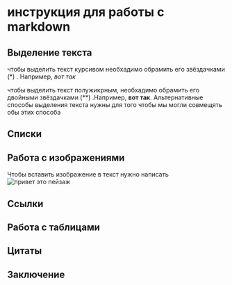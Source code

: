 # инструкция для работы с markdown

## Выделение текста

чтобы выделить текст курсивом необхадимо обрамить его звёздачками (*) .
Например, *вот так*

чтобы выделить текст полужикрным, необхадимо обрамить его двойными звёздачками (**) .Например, **вот так**.
Альтернативные способы выделения текста нужны для того чтобы мы могли совмещять обы этих способа

## Списки

## Работа с изображениями

Чтобы вставить изображение в текст нужно написать ![привет это пейзаж](landscape.jpg)

## Ссылки

## Работа с таблицами

## Цитаты

## Заключение